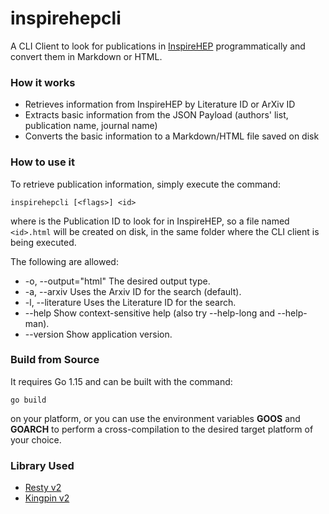 # inspirehepcli

A CLI Client to look for publications in [InspireHEP](https://inspirehep.net) programmatically and convert them in Markdown or HTML.

### How it works

- Retrieves information from InspireHEP by Literature ID or ArXiv ID
- Extracts basic information from the JSON Payload (authors' list, publication name, journal name)
- Converts the basic information to a Markdown/HTML file saved on disk

### How to use it

To retrieve publication information, simply execute the command:

```inspirehepcli [<flags>] <id>```

where <id> is the Publication ID to look for in InspireHEP, so a file named `<id>.html` will be created on disk, in the same folder where the CLI client is being executed.

The following <flags> are allowed:

* -o, --output="html"  The desired output type.
* -a, --arxiv          Uses the Arxiv ID for the search (default).
* -l, --literature     Uses the Literature ID for the search.
* --help               Show context-sensitive help (also try --help-long and --help-man).
* --version            Show application version.

### Build from Source

It requires Go 1.15 and can be built with the command:

`go build` 

on your platform, or you can use the environment variables **GOOS** and **GOARCH** to perform a cross-compilation to the desired target platform of your choice.

### Library Used

- [Resty v2](https://github.com/go-resty/resty)
- [Kingpin v2](gopkg.in/alecthomas/kingpin.v2)
